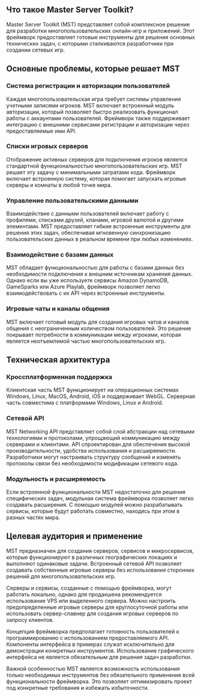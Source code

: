 ## Что такое Master Server Toolkit?

Master Server Toolkit (MST) представляет собой комплексное решение для разработки многопользовательских онлайн-игр и приложений. Этот фреймворк предоставляет готовые инструменты для решения основных технических задач, с которыми сталкиваются разработчики при создании сетевых игр.

## Основные проблемы, которые решает MST

### Система регистрации и авторизации пользователей

Каждая многопользовательская игра требует системы управления учетными записями игроков. MST включает встроенный модуль авторизации, который позволяет быстро реализовать функционал работы с аккаунтами пользователей. Фреймворк также поддерживает интеграцию с внешними сервисами регистрации и авторизации через предоставляемые ими API.

### Списки игровых серверов

Отображение активных серверов для подключения игроков является стандартной функциональностью многопользовательских игр. MST решает эту задачу с минимальными затратами кода. Фреймворк включает встроенную систему, которая помогает запускать игровые серверы и комнаты в любой точке мира.

### Управление пользовательскими данными

Взаимодействие с данными пользователей включает работу с профилями, списками друзей, кланами, игровой валютой и другими элементами. MST предоставляет гибкие встроенные инструменты для решения этих задач, обеспечивая мгновенную синхронизацию пользовательских данных в реальном времени при любых изменениях.

### Взаимодействие с базами данных

MST обладает функциональностью для работы с базами данных без необходимости подключения к внешним источникам хранения данных. Однако если вы уже используете сервисы Amazon DynamoDB, GameSparks или Azure Playlab, фреймворк позволяет легко взаимодействовать с их API через встроенные инструменты.

### Игровые чаты и каналы общения

MST включает готовый модуль для создания игровых чатов и каналов общения с неограниченным количеством пользователей. Это решение покрывает потребности в коммуникации между игроками, которая является неотъемлемой частью многопользовательских игр.

## Техническая архитектура

### Кроссплатформенная поддержка

Клиентская часть MST функционирует на операционных системах Windows, Linux, MacOS, Android, iOS и поддерживает WebGL. Серверная часть совместима с платформами Windows, Linux и Android.

### Сетевой API

MST Networking API представляет собой слой абстракции над сетевыми технологиями и протоколами, упрощающий коммуникацию между серверами и клиентами. API спроектирован для обеспечения высокой производительности, удобства использования и расширяемости. Разработчики могут настраивать структуру сообщений и изменять протоколы связи без необходимости модификации сетевого кода.

### Модульность и расширяемость

Если встроенной функциональности MST недостаточно для решения специфических задач, модульная система фреймворка позволяет легко создавать расширения. С помощью модулей можно разрабатывать сервисы, которые будут работать совместно, находясь при этом в разных частях мира.

## Целевая аудитория и применение

MST предназначен для создания серверов, сервисов и микросервисов, которые функционируют в различных географических локациях и выполняют одинаковые задачи. Встроенный сетевой API позволяет создавать собственные игровые серверы без использования сторонних решений для многопользовательских игр.

Серверы и сервисы, созданные с помощью фреймворка, могут работать локально, однако для продакшена рекомендуется использование VPS или выделенного сервера. Можно настроить предопределенные игровые серверы для круглосуточной работы или использовать сервер-спавнер для создания игровых серверов по запросу клиентов.

Концепция фреймворка предполагает готовность пользователей к программированию с использованием предоставляемого API. Компоненты интерфейса в примерах служат исключительно для демонстрации конкретных инструментов. Использование графического интерфейса не является обязательным для решения задач разработки.

Важной особенностью MST является возможность использования только необходимых инструментов без обязательного применения всей функциональности фреймворка. Это позволяет оптимизировать проект под конкретные требования и избежать избыточности.